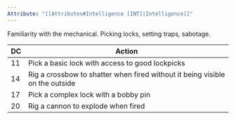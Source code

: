 ```yaml
---
Attribute: "[[Attributes#Intelligence [INT]|Intelligence]]"
---
```

Familiarity with the mechanical. Picking locks, setting traps, sabotage.

|**DC**|**Action**|
|---|---|
|11|Pick a basic lock with access to good lockpicks|
|14|Rig a crossbow to shatter when fired without it being visible on the outside|
|17|Pick a complex lock with a bobby pin|
|20|Rig a cannon to explode when fired|
